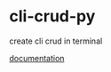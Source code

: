 # cli-crud-py
create cli crud in terminal

[documentation](https://click.palletsprojects.com/en/8.1.x/)
